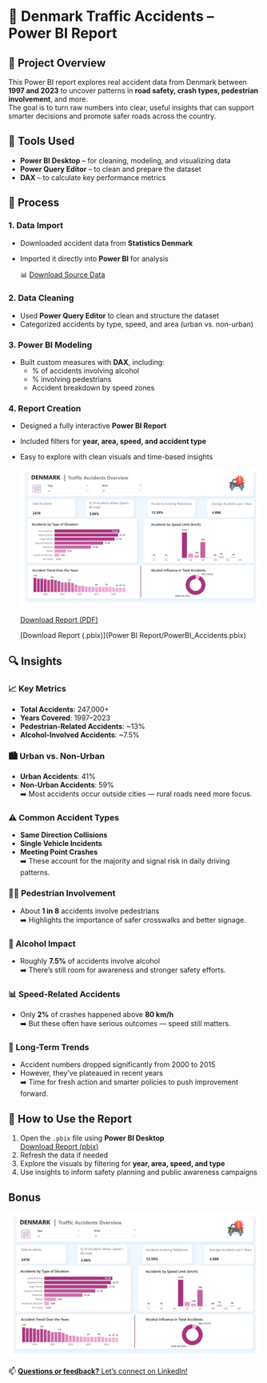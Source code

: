 # 🚗 Denmark Traffic Accidents – Power BI Report

## 📌 Project Overview

This Power BI report explores real accident data from Denmark between **1997 and 2023** to uncover patterns in **road safety, crash types, pedestrian involvement**, and more.  
The goal is to turn raw numbers into clear, useful insights that can support smarter decisions and promote safer roads across the country.


## 🧰 Tools Used

- **Power BI Desktop** – for cleaning, modeling, and visualizing data  
- **Power Query Editor** – to clean and prepare the dataset  
- **DAX** – to calculate key performance metrics  


## 🔄 Process

### 1. Data Import  
- Downloaded accident data from **Statistics Denmark**  
- Imported it directly into **Power BI** for analysis

  📊 [Download Source Data](Data/Accidents_DK.xlsx)

### 2. Data Cleaning  
- Used **Power Query Editor** to clean and structure the dataset  
- Categorized accidents by type, speed, and area (urban vs. non-urban)

### 3. Power BI Modeling  
- Built custom measures with **DAX**, including:
  - % of accidents involving alcohol  
  - % involving pedestrians  
  - Accident breakdown by speed zones

### 4. Report Creation  
- Designed a fully interactive **Power BI Report**  
- Included filters for **year, area, speed, and accident type**  
- Easy to explore with clean visuals and time-based insights

  ![Report Preview](Report/Accidents.png)

  [Download Report (PDF)](Report/Accidents.pdf)

  [Download Report (.pbix)](Power BI Report/PowerBI_Accidents.pbix)


## 🔍 Insights

### 📈 Key Metrics  
- **Total Accidents**: 247,000+  
- **Years Covered**: 1997–2023  
- **Pedestrian-Related Accidents**: ~13%  
- **Alcohol-Involved Accidents**: ~7.5%


### 🏙️ Urban vs. Non-Urban  
- **Urban Accidents**: 41%  
- **Non-Urban Accidents**: 59%  
➡️ Most accidents occur outside cities — rural roads need more focus.


### ⚠️ Common Accident Types  
- **Same Direction Collisions**  
- **Single Vehicle Incidents**  
- **Meeting Point Crashes**  
➡️ These account for the majority and signal risk in daily driving patterns.


### 🚶‍♂️ Pedestrian Involvement  
- About **1 in 8** accidents involve pedestrians  
➡️ Highlights the importance of safer crosswalks and better signage.


### 🍷 Alcohol Impact  
- Roughly **7.5%** of accidents involve alcohol  
➡️ There’s still room for awareness and stronger safety efforts.


### 📊 Speed-Related Accidents  
- Only **2%** of crashes happened above **80 km/h**  
➡️ But these often have serious outcomes — speed still matters.


### 📅 Long-Term Trends  
- Accident numbers dropped significantly from 2000 to 2015  
- However, they’ve plateaued in recent years  
➡️ Time for fresh action and smarter policies to push improvement forward.


## 🚀 How to Use the Report

1. Open the `.pbix` file using **Power BI Desktop**  
   [Download Report (pbix)](Report/PowerBI_Accidents.pbix)  
2. Refresh the data if needed  
3. Explore the visuals by filtering for **year, area, speed, and type**  
4. Use insights to inform safety planning and public awareness campaigns  

## Bonus
![Report Preview](Report/Accidents.png)

📫 [**Questions or feedback?** Let’s connect on LinkedIn!](https://www.linkedin.com/in/shehrozsarwar)
